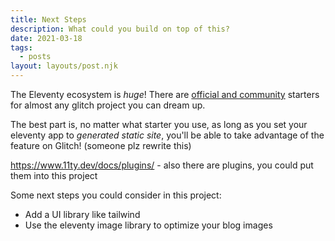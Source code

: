 ```yaml
---
title: Next Steps
description: What could you build on top of this?
date: 2021-03-18
tags:
  - posts
layout: layouts/post.njk
---
```


The Eleventy ecosystem is *huge*! There are [official and community](https://www.11ty.dev/docs/starter/) starters for almost any glitch project you can dream up.

The best part is, no matter what starter you use, as long as you set your eleventy app to *generated static site*, you'll be able to take advantage of the feature on Glitch! (someone plz rewrite this)

https://www.11ty.dev/docs/plugins/ - also there are plugins, you could put them into this project

Some next steps you could consider in this project:
* Add a UI library like tailwind
* Use the eleventy image library to optimize your blog images